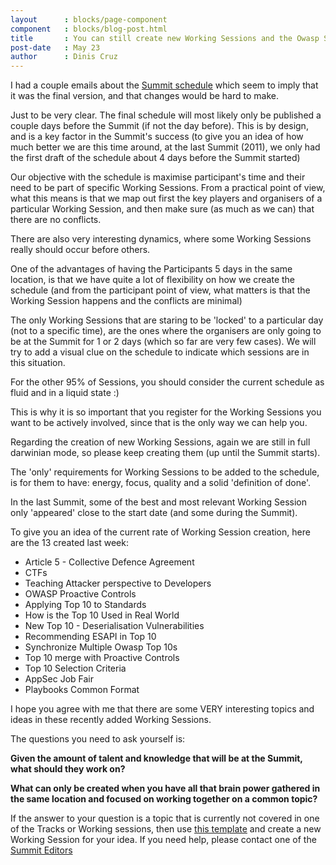 ```yaml
---
layout      : blocks/page-component
component   : blocks/blog-post.html
title       : You can still create new Working Sessions and the Owasp Summit Schedule is not final!
post-date   : May 23
author      : Dinis Cruz
---
```


I had a couple emails about the [Summit schedule](http://owaspsummit.org/schedule/summit-schedule.html) which seem to imply that it was the final version, and that changes would be hard to make.

Just to be very clear. The final schedule will most likely only be published a couple days before the Summit (if not the day before). This is by design, and is a key factor in the Summit's success (to give you an idea of how much better we are this time around, at the last Summit (2011), we only had the first draft of the schedule about 4 days before the Summit started)

Our objective with the schedule is maximise participant's time and their need to be part of specific Working Sessions. From a practical point of view, what this means is that we map out first the key players and organisers of a particular Working Session, and then make sure (as much as we can) that there are no conflicts.

There are also very interesting dynamics, where some Working Sessions really should occur before others.

One of the advantages of having the Participants 5 days in the same location, is that we have quite a lot of flexibility on how we create the schedule (and from the participant point of view, what matters is that the Working Session happens and the conflicts are minimal)

The only Working Sessions that are staring to be 'locked' to a particular day (not to a specific time), are the ones where the organisers are only going to be at the Summit for 1 or 2 days (which so far are very few cases). We will try to add a visual clue on the schedule to indicate which sessions are in this situation.

For the other 95% of Sessions, you should consider the current schedule as fluid and in a liquid state  :)

This is why it is so important that you register for the Working Sessions you want to be actively involved, since that is the only way we can help you.

Regarding the creation of new Working Sessions, again we are still in full darwinian mode, so please keep creating them (up until the Summit starts).

The 'only' requirements for Working Sessions to be added to the schedule, is for them to have: energy, focus, quality and a solid 'definition of done'.

In the last Summit, some of the best and most relevant Working Session only 'appeared' close to the start date (and some during the Summit).

To give you an idea of the current rate of Working Session creation, here are the 13 created last week:

 - Article 5 - Collective Defence Agreement
 - CTFs
 - Teaching Attacker perspective to Developers
 - OWASP Proactive Controls
 - Applying Top 10 to Standards
 - How is the Top 10 Used in Real World
 - New Top 10 - Deserialisation Vulnerabilities
 - Recommending ESAPI in Top 10
 - Synchronize Multiple Owasp Top 10s
 - Top 10 merge with Proactive Controls
 - Top 10 Selection Criteria
 - AppSec Job Fair
 - Playbooks Common Format

I hope you agree with me that there are some VERY interesting topics and ideas in these recently added Working Sessions.

The questions you need to ask yourself is:

**Given the amount of talent and knowledge that will be at the Summit, what should they work on?**

**What can only be created when you have all that brain power gathered in the same location and focused on working together on a common topic?**

If the answer to your question is a topic that is currently not covered in one of the Tracks or Working sessions, then use [this template](https://github.com/OWASP/owasp-summit-2017/blob/master/Working-Sessions/_template/draft-working-session.md)
and create a new Working Session for your idea. If you need help, please contact one of the [Summit Editors](http://owaspsummit.org/Logistics/Summit-Editor.html)